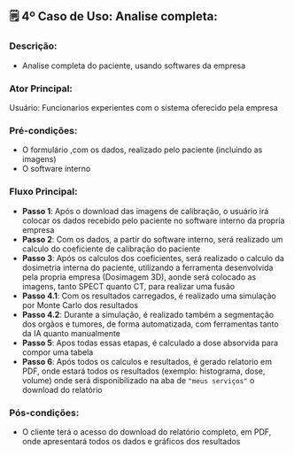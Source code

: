 ## 🗒️ **4º Caso de Uso: Analise completa**:  

### Descrição: 
* Analise completa do paciente, usando softwares da empresa

### Ator Principal: 
   Usuário: Funcionarios experientes com o sistema oferecido pela empresa

### Pré-condições:
* O formulário ,com os dados, realizado pelo paciente (incluindo as imagens)
* O software interno

### Fluxo Principal: 
- **Passo 1**: Após o download das imagens de calibração, o usuário irá colocar os dados recebido pelo paciente no software interno da propria empresa
- **Passo 2**: Com os dados, a partir do software interno, será realizado um calculo do coeficiente de calibração do paciente
- **Passo 3**: Após os calculos dos coeficientes, será realizado o calculo da dosimetria interna do paciente, utilizando a ferramenta desenvolvida pela propria empresa (Dosimagem 3D), aonde será colocado as imagens, tanto SPECT quanto CT, para realizar uma fusão
- **Passo 4.1**: Com os resultados carregados, é realizado uma simulação por Monte Carlo dos resultados
- **Passo 4.2**: Durante a simulação, é realizado também a segmentação dos orgãos e tumores, de forma automatizada, com ferramentas tanto da IA quanto manualmente
- **Passo 5**: Apos todas essas etapas, é calculado a dose absorvida para compor uma tabela 
- **Passo 6**: Após todos os calculos e resultados, é gerado relatorio em PDF, onde estará todos os resultados (exemplo: histograma, dose, volume) onde será disponibilizado na aba de `"meus serviços"` o download do relatório


### Pós-condições:
*   O cliente terá o acesso do download do relatório completo, em PDF, onde apresentará todos os dados e gráficos dos resultados
